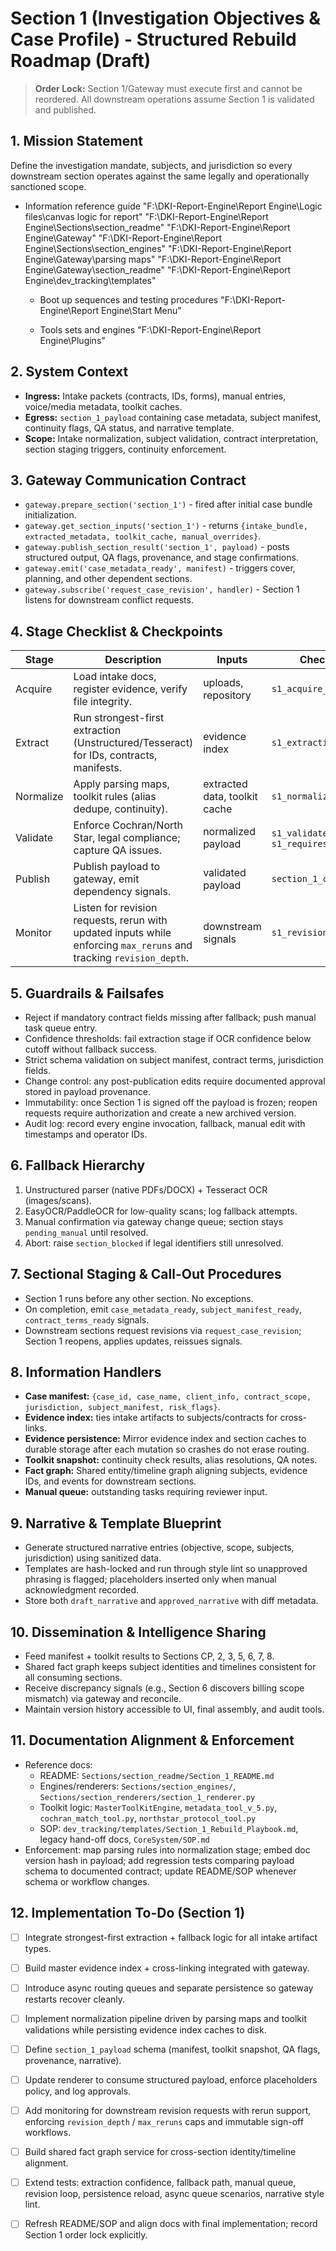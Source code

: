 ﻿# Section 1 (Investigation Objectives & Case Profile) - Structured Rebuild Roadmap (Draft)

> **Order Lock:** Section 1/Gateway must execute first and cannot be reordered. All downstream operations assume Section 1 is validated and published.

## 1. Mission Statement
Define the investigation mandate, subjects, and jurisdiction so every downstream section operates against the same legally and operationally sanctioned scope.

 - Information reference guide
         "F:\DKI-Report-Engine\Report Engine\Logic files\canvas logic for report"
         "F:\DKI-Report-Engine\Report Engine\Sections\section_readme"
         "F:\DKI-Report-Engine\Report Engine\Gateway"
         "F:\DKI-Report-Engine\Report Engine\Sections\section_engines"
         "F:\DKI-Report-Engine\Report Engine\Gateway\parsing maps"
         "F:\DKI-Report-Engine\Report Engine\Gateway\section_readme"
         "F:\DKI-Report-Engine\Report Engine\dev_tracking\templates"
      
      - Boot up sequences and testing procedures
         "F:\DKI-Report-Engine\Report Engine\Start Menu"

      - Tools sets and engines
         "F:\DKI-Report-Engine\Report Engine\Plugins"
 
## 2. System Context
- **Ingress:** Intake packets (contracts, IDs, forms), manual entries, voice/media metadata, toolkit caches.
- **Egress:** `section_1_payload` containing case metadata, subject manifest, continuity flags, QA status, and narrative template.
- **Scope:** Intake normalization, subject validation, contract interpretation, section staging triggers, continuity enforcement.

## 3. Gateway Communication Contract
- `gateway.prepare_section('section_1')` - fired after initial case bundle initialization.
- `gateway.get_section_inputs('section_1')` - returns `{intake_bundle, extracted_metadata, toolkit_cache, manual_overrides}`.
- `gateway.publish_section_result('section_1', payload)` - posts structured output, QA flags, provenance, and stage confirmations.
- `gateway.emit('case_metadata_ready', manifest)` - triggers cover, planning, and other dependent sections.
- `gateway.subscribe('request_case_revision', handler)` - Section 1 listens for downstream conflict requests.

## 4. Stage Checklist & Checkpoints
| Stage | Description | Inputs | Checkpoint |
|-------|-------------|--------|------------|
| Acquire | Load intake docs, register evidence, verify file integrity. | uploads, repository | `s1_acquire_complete` |
| Extract | Run strongest-first extraction (Unstructured/Tesseract) for IDs, contracts, manifests. | evidence index | `s1_extraction_complete` |
| Normalize | Apply parsing maps, toolkit rules (alias dedupe, continuity). | extracted data, toolkit cache | `s1_normalized` |
| Validate | Enforce Cochran/North Star, legal compliance; capture QA issues. | normalized payload | `s1_validated` or `s1_requires_action` |
| Publish | Publish payload to gateway, emit dependency signals. | validated payload | `section_1_completed` |
| Monitor | Listen for revision requests, rerun with updated inputs while enforcing ``max_reruns`` and tracking ``revision_depth``. | downstream signals | `s1_revision_processed` |

## 5. Guardrails & Failsafes
- Reject if mandatory contract fields missing after fallback; push manual task queue entry.
- Confidence thresholds: fail extraction stage if OCR confidence below cutoff without fallback success.
- Strict schema validation on subject manifest, contract terms, jurisdiction fields.
- Change control: any post-publication edits require documented approval stored in payload provenance.
- Immutability: once Section 1 is signed off the payload is frozen; reopen requests require authorization and create a new archived version.
- Audit log: record every engine invocation, fallback, manual edit with timestamps and operator IDs.

## 6. Fallback Hierarchy
1. Unstructured parser (native PDFs/DOCX) + Tesseract OCR (images/scans).
2. EasyOCR/PaddleOCR for low-quality scans; log fallback attempts.
3. Manual confirmation via gateway change queue; section stays `pending_manual` until resolved.
4. Abort: raise `section_blocked` if legal identifiers still unresolved.

## 7. Sectional Staging & Call-Out Procedures
- Section 1 runs before any other section. No exceptions.
- On completion, emit `case_metadata_ready`, `subject_manifest_ready`, `contract_terms_ready` signals.
- Downstream sections request revisions via `request_case_revision`; Section 1 reopens, applies updates, reissues signals.

## 8. Information Handlers
- **Case manifest:** `{case_id, case_name, client_info, contract_scope, jurisdiction, subject_manifest, risk_flags}`.
- **Evidence index:** ties intake artifacts to subjects/contracts for cross-links.
- **Evidence persistence:** Mirror evidence index and section caches to durable storage after each mutation so crashes do not erase routing.
- **Toolkit snapshot:** continuity check results, alias resolutions, QA notes.
- **Fact graph:** Shared entity/timeline graph aligning subjects, evidence IDs, and events for downstream sections.
- **Manual queue:** outstanding tasks requiring reviewer input.

## 9. Narrative & Template Blueprint
- Generate structured narrative entries (objective, scope, subjects, jurisdiction) using sanitized data.
- Templates are hash-locked and run through style lint so unapproved phrasing is flagged; placeholders inserted only when manual acknowledgment recorded.
- Store both `draft_narrative` and `approved_narrative` with diff metadata.

## 10. Dissemination & Intelligence Sharing
- Feed manifest + toolkit results to Sections CP, 2, 3, 5, 6, 7, 8.
- Shared fact graph keeps subject identities and timelines consistent for all consuming sections.
- Receive discrepancy signals (e.g., Section 6 discovers billing scope mismatch) via gateway and reconcile.
- Maintain version history accessible to UI, final assembly, and audit tools.

## 11. Documentation Alignment & Enforcement
- Reference docs:
  - README: `Sections/section_readme/Section_1_README.md`
  - Engines/renderers: `Sections/section_engines/`, `Sections/section_renderers/section_1_renderer.py`
  - Toolkit logic: `MasterToolKitEngine`, `metadata_tool_v_5.py`, `cochran_match_tool.py`, `northstar_protocol_tool.py`
  - SOP: `dev_tracking/templates/Section_1_Rebuild_Playbook.md`, legacy hand-off docs, `CoreSystem/SOP.md`
- Enforcement: map parsing rules into normalization stage; embed doc version hash in payload; add regression tests comparing payload schema to documented contract; update README/SOP whenever schema or workflow changes.

## 12. Implementation To-Do (Section 1)
- [ ] Integrate strongest-first extraction + fallback logic for all intake artifact types.
- [ ] Build master evidence index + cross-linking integrated with gateway.
- [ ] Introduce async routing queues and separate persistence so gateway restarts recover cleanly.
- [ ] Implement normalization pipeline driven by parsing maps and toolkit validations while persisting evidence index caches to disk.
- [ ] Define `section_1_payload` schema (manifest, toolkit snapshot, QA flags, provenance, narrative).
- [ ] Update renderer to consume structured payload, enforce placeholders policy, and log approvals.
- [ ] Add monitoring for downstream revision requests with rerun support, enforcing ``revision_depth`` / ``max_reruns`` caps and immutable sign-off workflows.
- [ ] Build shared fact graph service for cross-section identity/timeline alignment.
- [ ] Extend tests: extraction confidence, fallback path, manual queue, revision loop, persistence reload, async queue scenarios, narrative style lint.
- [ ] Refresh README/SOP and align docs with final implementation; record Section 1 order lock explicitly.

